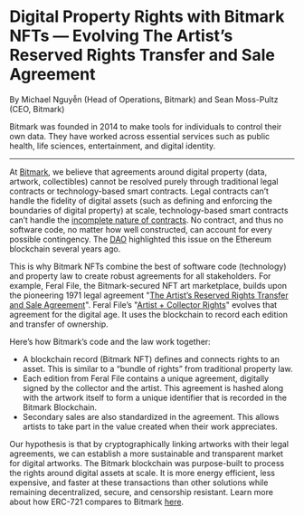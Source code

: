 # Digital Property Rights with Bitmark NFTs — Evolving The Artist’s Reserved Rights Transfer and Sale Agreement

By Michael Nguyễn (Head of Operations, Bitmark) and Sean Moss-Pultz (CEO, Bitmark)

Bitmark was founded in 2014 to make tools for individuals to control their own data. They have worked across essential services such as public health, life sciences, entertainment, and digital identity.

---

At [Bitmark](https://bitmark.com/), we believe that agreements around digital property (data, artwork, collectibles) cannot be resolved purely through traditional legal contracts or technology-based smart contracts. Legal contracts can’t handle the fidelity of digital assets (such as defining and enforcing the boundaries of digital property) at scale, technology-based smart contracts can’t handle the [incomplete nature of contracts](https://en.wikipedia.org/wiki/Incomplete_contracts). No contract, and thus no software code, no matter how well constructed, can account for every possible contingency. The [DAO](https://en.wikipedia.org/wiki/The_DAO_(organization)) highlighted this issue on the Ethereum blockchain several years ago.

This is why Bitmark NFTs combine the best of software code (technology) and property law to create robust agreements for all stakeholders. For example, Feral File, the Bitmark-secured NFT art marketplace, builds upon the pioneering 1971 legal agreement "[The Artist’s Reserved Rights Transfer and Sale Agreement](https://en.wikipedia.org/wiki/The_Artist%27s_Reserved_Rights_Transfer_and_Sale_Agreement)". Feral File’s "[Artist + Collector Rights](https://feralfile.com/docs/artist-collector-rights)" evolves that agreement for the digital age. It uses the blockchain to record each edition and transfer of ownership.

Here’s how Bitmark’s code and the law work together:
- A blockchain record (Bitmark NFT) defines and connects rights to an asset. This is similar to a “bundle of rights” from traditional property law.
- Each edition from Feral File contains a unique agreement, digitally signed by the collector and the artist. This agreement is hashed along with the artwork itself to form a unique identifier that is recorded in the Bitmark Blockchain.
- Secondary sales are also standardized in the agreement. This allows artists to take part in the value created when their work appreciates.

Our hypothesis is that by cryptographically linking artworks with their legal agreements, we can establish a more sustainable and transparent market for digital artworks. The Bitmark blockchain was purpose-built to process the rights around digital assets at scale. It is more energy efficient, less expensive, and faster at these transactions than other solutions while remaining decentralized, secure, and censorship resistant. Learn more about how ERC-721 compares to Bitmark [here](https://github.com/bitmark-inc/docs/blob/master/pages/meta/bitmark-eth-comparison.md).
